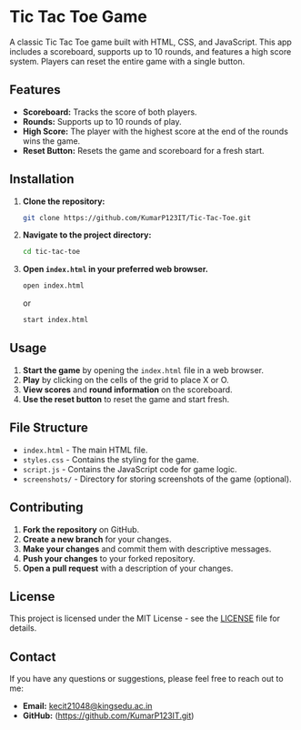# Tic Tac Toe Game

A classic Tic Tac Toe game built with HTML, CSS, and JavaScript. This app includes a scoreboard, supports up to 10 rounds, and features a high score system. Players can reset the entire game with a single button.

## Features

- **Scoreboard:** Tracks the score of both players.
- **Rounds:** Supports up to 10 rounds of play.
- **High Score:** The player with the highest score at the end of the rounds wins the game.
- **Reset Button:** Resets the game and scoreboard for a fresh start.

## Installation

1. **Clone the repository:**

   ```bash
   git clone https://github.com/KumarP123IT/Tic-Tac-Toe.git
   ```

2. **Navigate to the project directory:**

   ```bash
   cd tic-tac-toe
   ```

3. **Open `index.html` in your preferred web browser.**

   ```bash
   open index.html
   ```

   or

   ```bash
   start index.html
   ```

## Usage

1. **Start the game** by opening the `index.html` file in a web browser.
2. **Play** by clicking on the cells of the grid to place X or O.
3. **View scores** and **round information** on the scoreboard.
4. **Use the reset button** to reset the game and start fresh.

## File Structure

- `index.html` - The main HTML file.
- `styles.css` - Contains the styling for the game.
- `script.js` - Contains the JavaScript code for game logic.
- `screenshots/` - Directory for storing screenshots of the game (optional).

## Contributing

1. **Fork the repository** on GitHub.
2. **Create a new branch** for your changes.
3. **Make your changes** and commit them with descriptive messages.
4. **Push your changes** to your forked repository.
5. **Open a pull request** with a description of your changes.

## License

This project is licensed under the MIT License - see the [LICENSE](LICENSE) file for details.

## Contact

If you have any questions or suggestions, please feel free to reach out to me:

- **Email:** kecit21048@kingsedu.ac.in
- **GitHub:** (https://github.com/KumarP123IT.git)
